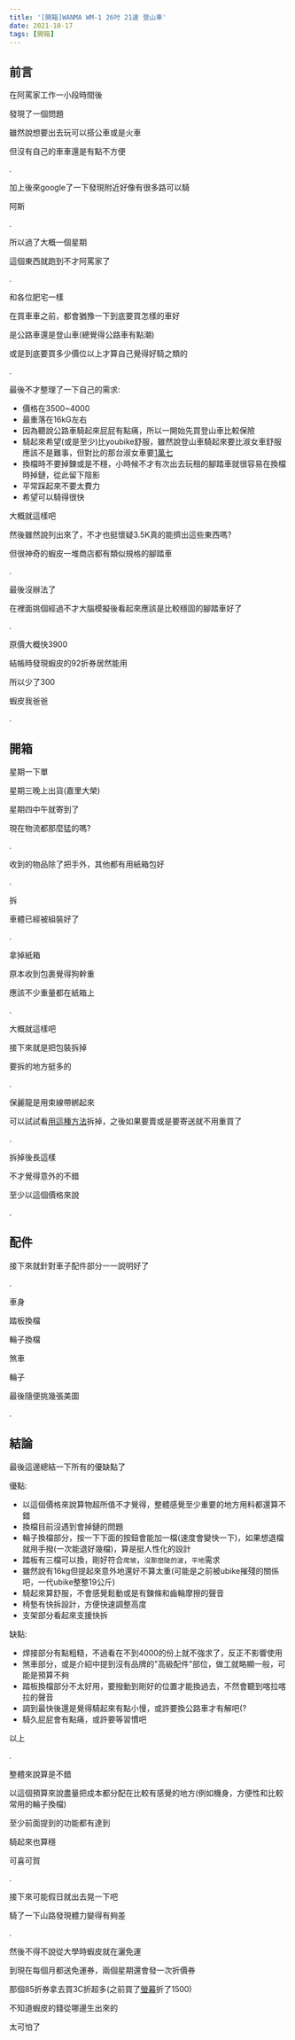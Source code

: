 ```yaml
---
title: '[開箱]WANMA WM-1 26吋 21速 登山車'
date: 2021-10-17
tags: [開箱]
---
```


## 前言

在阿罵家工作一小段時間後

發現了一個問題

雖然說想要出去玩可以搭公車或是火車

但沒有自己的車車還是有點不方便

.

加上後來google了一下發現附近好像有很多路可以騎

阿斯

.

所以過了大概一個星期

這個東西就跑到不才阿罵家了

.

和各位肥宅一樣

在買車車之前，都會猶豫一下到底要買怎樣的車好

是公路車還是登山車(總覺得公路車有點潮)

或是到底要買多少價位以上才算自己覺得好騎之類的

.

最後不才整理了一下自己的需求:
- 價格在3500~4000
- 最重落在16kG左右
- 因為聽說公路車騎起來屁屁有點痛，所以一開始先買登山車比較保險
- 騎起來希望(或是至少)比youbike舒服，雖然說登山車騎起來要比淑女車舒服應該不是難事，但對比的那台淑女車要[1萬七](https://www.ettoday.net/news/20150926/570914.htm)
- 換檔時不要掉鍊或是不穩，小時候不才有次出去玩租的腳踏車就很容易在換檔時掉鏈，從此留下陰影
- 平常踩起來不要太費力
- 希望可以騎得很快

大概就這樣吧

然後雖然說列出來了，不才也挺懷疑3.5K真的能擠出這些東西嗎?

但很神奇的蝦皮一堆商店都有類似規格的腳踏車

.

最後沒辦法了

在裡面挑個經過不才大腦模擬後看起來應該是比較穩固的腳踏車好了

.

原價大概快3900

結帳時發現蝦皮的92折券居然能用

所以少了300

蝦皮我爸爸

.

## 開箱

星期一下單

星期三晚上出貨(嘉里大榮)

星期四中午就寄到了

現在物流都那麼猛的嗎?

.

收到的物品除了把手外，其他都有用紙箱包好

.

拆

車體已經被組裝好了

.

拿掉紙箱

原本收到包裹覺得狗幹重

應該不少重量都在紙箱上

.

大概就這樣吧

接下來就是把包裝拆掉

要拆的地方挺多的

.

保麗龍是用束線帶綁起來

可以試試看[用這種方法](https://www.youtube.com/watch?v=lrXRtiFkrH4)拆掉，之後如果要賣或是要寄送就不用重買了

.

拆掉後長這樣

不才覺得意外的不錯

至少以這個價格來說

.

## 配件

接下來就針對車子配件部分一一說明好了

.

車身

踏板換檔

輪子換檔

煞車

輪子

最後隨便挑幾張美圖

.

## 結論

最後這邊總結一下所有的優缺點了

優點:
- 以這個價格來說算物超所值不才覺得，整體感覺至少重要的地方用料都還算不錯
- 換檔目前沒遇到會掉鏈的問題
- 輪子換檔部分，按一下下面的按鈕會能加一檔(速度會變快一下)，如果想退檔就用手撥(一次能退好幾檔)，算是挺人性化的設計
- 踏板有三檔可以換，剛好符合`爬坡`，`沒那麼陡的波`，`平地`需求
- 雖然說有16kg但提起來意外地還好不算太重(可能是之前被ubike摧殘的關係吧，一代ubike整整19公斤)
- 騎起來算舒服，不會感覺鬆動或是有鍊條和齒輪摩擦的聲音
- 椅墊有快拆設計，方便快速調整高度
- 支架部分看起來支援快拆

缺點:
- 焊接部分有點粗糙，不過看在不到4000的份上就不強求了，反正不影響使用
- 煞車部分，或是介紹中提到沒有品牌的"高級配件"部位，做工就略顯一般，可能是預算不夠
- 踏板換檔部分不太好用，要撥動到剛好的位置才能換過去，不然會聽到喀拉喀拉的聲音
- 調到最快後還是覺得騎起來有點小慢，或許要換公路車才有解吧(?
- 騎久屁屁會有點痛，或許要等習慣吧

以上

.

整體來說算是不錯

以這個預算來說盡量把成本都分配在比較有感覺的地方(例如機身，方便性和比較常用的輪子換檔)

至少前面提到的功能都有達到

騎起來也算穩

可喜可賀

.

接下來可能假日就出去晃一下吧

騎了一下山路發現體力變得有夠差

.

然後不得不說從大學時蝦皮就在灑免運

到現在每個月都送免運券，兩個星期還會發一次折價券

那個85折券拿去買3C折超多(之前買了[螢幕](../../10/m32q-unboxing/index.md)折了1500)

不知道蝦皮的錢從哪邊生出來的

太可怕了